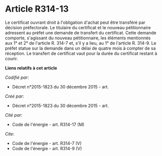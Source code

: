 # Article R314-13

Le certificat ouvrant droit à l'obligation d'achat peut être transféré par décision préfectorale. Le titulaire du certificat
et le nouveau pétitionnaire adressent au préfet une demande de transfert du certificat. Cette demande comporte, s'agissant du
nouveau pétitionnaire, les éléments mentionnés aux 1° et 2° de l'article R. 314-7 et, s'il y a lieu, au 1° de l'article R.
314-9. Le préfet statue sur la demande dans un délai de quatre mois à compter de sa réception. Le transfert de certificat
vaut pour la durée du certificat restant à courir.

**Liens relatifs à cet article**

_Codifié par_:

  - Décret n°2015-1823 du 30 décembre 2015 - art.

_Créé par_:

  - Décret n°2015-1823 du 30 décembre 2015 - art.

_Cité par_:

  - Code de l'énergie - art. R314-17 (M)

_Cite_:

  - Code de l'énergie - art. R314-7 (V)
  - Code de l'énergie - art. R314-9 (V)
